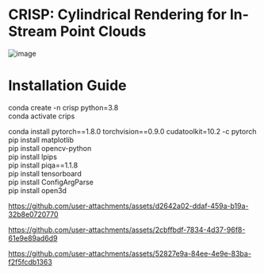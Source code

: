 # CRISP: Cylindrical Rendering for In-Stream Point Clouds
![image](https://github.com/user-attachments/assets/4ee3e6e2-7d92-489d-90a8-63b200f00f00)


# Installation Guide
conda create -n crisp python=3.8\
conda activate crips

conda install pytorch==1.8.0 torchvision==0.9.0 cudatoolkit=10.2 -c pytorch\
pip install matplotlib\
pip install opencv-python\
pip install lpips\
pip install piqa==1.1.8\
pip install tensorboard\
pip install ConfigArgParse\
pip install open3d








https://github.com/user-attachments/assets/d2642a02-ddaf-459a-b19a-32b8e0720770






https://github.com/user-attachments/assets/2cbffbdf-7834-4d37-96f8-61e9e89ad6d9



https://github.com/user-attachments/assets/52827e9a-84ee-4e9e-83ba-f2f5fcdb1363

